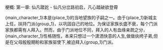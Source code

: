 梗概:
第一章: 仙凡蹉跎 - 仙凡分岔路初启，凡心踏破欲登霄

{main_character_1}本是{place_1}的当地望族的子嗣之一。由于{place_1}新城主上任，扶持门派{group_1}，以巩固自己的地位。为保证家族长盛不衰，每个门派家族都需有人拜入。然而，由于门派地位不同，拜入的人有血缘亲疏之分，{main_character_1}性格随性，本来只想过一个潇洒快意的人生,做做纨绔子弟,但是在父母殷殷期盼和家族驱使下,被迫拜入{group_1}门派。




